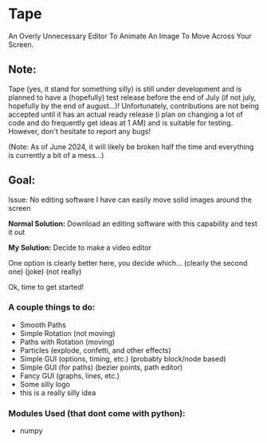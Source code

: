 # Tape

An Overly Unnecessary Editor To Animate An Image To Move Across Your Screen.

## Note:

Tape (yes, it stand for something silly) is still under development and is planned to have a (hopefully) test release before the end of July (if not july, hopefully by the end of august...)! Unfortunately, contributions are not being accepted until it has an actual ready release (i plan on changing a lot of code and do frequently get ideas at 1 AM) and is suitable for testing. However, don't hesitate to report any bugs! 

(Note: As of June 2024, it will likely be broken half the time and everything is currently a bit of a mess...)

## Goal:

Issue: No editing software I have can easily move solid images around the screen

**Normal Solution:** Download an editing software with this capability and test it out

**My Solution:** Decide to make a video editor

One option is clearly better here, you decide which... (clearly the second one) (joke) (not really)

Ok, time to get started!

### A couple things to do:

- Smooth Paths
- Simple Rotation (not moving)
- Paths with Rotation (moving)
- Particles (explode, confetti, and other effects)
- Simple GUI (options, timing, etc.) (probably block/node based)
- Simple GUI (for paths) (bezier points, path editor)
- Fancy GUI (graphs, lines, etc.)
- Some silly logo
- this is a really silly idea

### Modules Used (that dont come with python):
- numpy